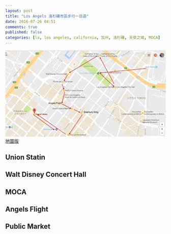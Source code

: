 ```yaml
---
layout: post
title: "Los Angels 洛杉磯市區步行一日遊"
date: 2016-07-26 04:51
comments: true
published: false
categories: [la, los angeles, california, 加州, 洛杉磯, 天使之城, MOCA]
---
```




![la_downtown.png](/assets/img/rbaqcyE1SvWUnXdojxq6_la_downtown.png)
[地圖版](https://www.google.com.tw/maps/@34.0510089,-118.2471355,15.66z "LA downtown")

## Union Statin

## Walt Disney Concert Hall

## MOCA

## Angels Flight

## Public Market
